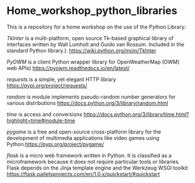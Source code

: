 # Home_workshop_python_libraries 
This is a repository for a home workshop on the use of the Python Library:

_TkInter_ is a multi-platform, open source Tk-based graphical library of interfaces written by Wall Lumholt and Guido van Rossum. Included in the standard Python library.). https://wiki.python.org/moin/TkInter 

_PyOWM_ is a client Python wrapper library for OpenWeatherMap (OWM) web APIs) https://pyowm.readthedocs.io/en/latest/

_requests_ is a simple, yet elegant HTTP library https://pypi.org/project/requests/

_random_ is module implements pseudo-random number generators for various distributions https://docs.python.org/3/library/random.html

_time_ is access and conversions https://docs.python.org/3/library/time.html?highlight=time#module-time

_pygame_ is a free and open-source cross-platform library for the development of multimedia applications like video games using Python.https://pypi.org/project/pygame/

_flask_ is a micro web framework written in Python. It is classified as a microframework because it does not require particular tools or libraries. Flask depends on the Jinja template engine and the Werkzeug WSGI toolkit https://flask.palletsprojects.com/en/1.0.x/quickstart/#quickstart